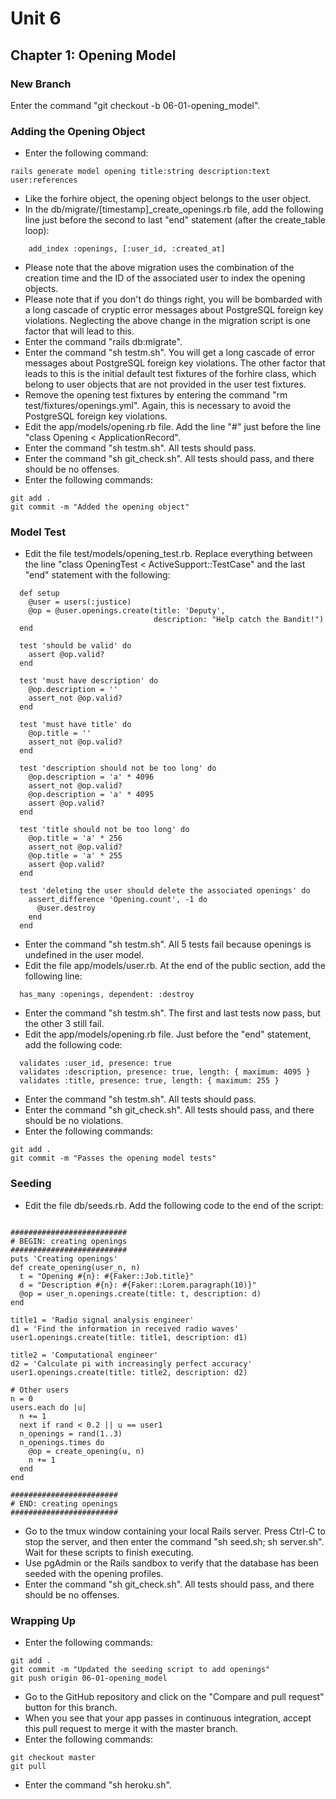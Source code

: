 # Unit 6
## Chapter 1: Opening Model

### New Branch
Enter the command "git checkout -b 06-01-opening_model".

### Adding the Opening Object
* Enter the following command:
```
rails generate model opening title:string description:text user:references
```
* Like the forhire object, the opening object belongs to the user object.
* In the db/migrate/[timestamp]_create_openings.rb file, add the following line just before the second to last "end" statement (after the create_table loop):
```
    add_index :openings, [:user_id, :created_at]
```
* Please note that the above migration uses the combination of the creation time and the ID of the associated user to index the opening objects.
* Please note that if you don't do things right, you will be bombarded with a long cascade of cryptic error messages about PostgreSQL foreign key violations.  Neglecting the above change in the migration script is one factor that will lead to this.
* Enter the command "rails db:migrate".
* Enter the command "sh testm.sh".  You will get a long cascade of error messages about PostgreSQL foreign key violations.  The other factor that leads to this is the initial default test fixtures of the forhire class, which belong to user objects that are not provided in the user test fixtures.
* Remove the opening test fixtures by entering the command "rm test/fixtures/openings.yml".  Again, this is necessary to avoid the PostgreSQL foreign key violations.
* Edit the app/models/opening.rb file.  Add the line "#" just before the line "class Opening < ApplicationRecord".
* Enter the command "sh testm.sh".  All tests should pass.
* Enter the command "sh git_check.sh".  All tests should pass, and there should be no offenses.
* Enter the following commands:
```
git add .
git commit -m "Added the opening object"
```

### Model Test
* Edit the file test/models/opening_test.rb.  Replace everything between the line "class OpeningTest < ActiveSupport::TestCase" and the last "end" statement with the following:
```
  def setup
    @user = users(:justice)
    @op = @user.openings.create(title: 'Deputy',
                                description: "Help catch the Bandit!")
  end

  test 'should be valid' do
    assert @op.valid?
  end

  test 'must have description' do
    @op.description = ''
    assert_not @op.valid?
  end

  test 'must have title' do
    @op.title = ''
    assert_not @op.valid?
  end

  test 'description should not be too long' do
    @op.description = 'a' * 4096
    assert_not @op.valid?
    @op.description = 'a' * 4095
    assert @op.valid?
  end

  test 'title should not be too long' do
    @op.title = 'a' * 256
    assert_not @op.valid?
    @op.title = 'a' * 255
    assert @op.valid?
  end

  test 'deleting the user should delete the associated openings' do
    assert_difference 'Opening.count', -1 do
      @user.destroy
    end
  end
```
* Enter the command "sh testm.sh".  All 5 tests fail because openings is undefined in the user model.
* Edit the file app/models/user.rb.  At the end of the public section, add the following line:
```
  has_many :openings, dependent: :destroy
```
* Enter the command "sh testm.sh".  The first and last tests now pass, but the other 3 still fail.
* Edit the app/models/opening.rb file.  Just before the "end" statement, add the following code:
```
  validates :user_id, presence: true
  validates :description, presence: true, length: { maximum: 4095 }
  validates :title, presence: true, length: { maximum: 255 }
```
* Enter the command "sh testm.sh".  All tests should pass.
* Enter the command "sh git_check.sh".  All tests should pass, and there should be no violations.
* Enter the following commands:
```
git add .
git commit -m "Passes the opening model tests"
```

### Seeding
* Edit the file db/seeds.rb.  Add the following code to the end of the script:
```

##########################
# BEGIN: creating openings
##########################
puts 'Creating openings'
def create_opening(user_n, n)
  t = "Opening #{n}: #{Faker::Job.title}"
  d = "Description #{n}: #{Faker::Lorem.paragraph(10)}"
  @op = user_n.openings.create(title: t, description: d)
end

title1 = 'Radio signal analysis engineer'
d1 = 'Find the information in received radio waves'
user1.openings.create(title: title1, description: d1)

title2 = 'Computational engineer'
d2 = 'Calculate pi with increasingly perfect accuracy'
user1.openings.create(title: title2, description: d2)

# Other users
n = 0
users.each do |u|
  n += 1
  next if rand < 0.2 || u == user1
  n_openings = rand(1..3)
  n_openings.times do
    @op = create_opening(u, n)
    n += 1
  end
end

########################
# END: creating openings
########################
```
* Go to the tmux window containing your local Rails server. Press Ctrl-C to stop the server, and then enter the command "sh seed.sh; sh server.sh".  Wait for these scripts to finish executing.
* Use pgAdmin or the Rails sandbox to verify that the database has been seeded with the opening profiles.
* Enter the command "sh git_check.sh". All tests should pass, and there should be no offenses.

### Wrapping Up
* Enter the following commands:
```
git add .
git commit -m "Updated the seeding script to add openings"
git push origin 06-01-opening_model
```
* Go to the GitHub repository and click on the "Compare and pull request" button for this branch.
* When you see that your app passes in continuous integration, accept this pull request to merge it with the master branch.
* Enter the following commands:
```
git checkout master
git pull
```
* Enter the command "sh heroku.sh".
